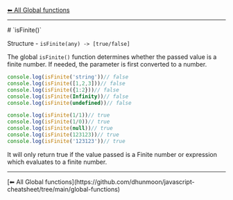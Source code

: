 [⬅ All Global functions](https://github.com/dhunmoon/javascript-cheatsheet/tree/main/global-functions)
<hr>
# `isFinite()`

Structure - `isFinite(any) -> [true/false]`

The global `isFinite()` function determines whether the passed value is a finite number. If needed, the parameter is first converted to a number.

```javascript
console.log(isFinite('string'))// false
console.log(isFinite([1,2,3]))// false
console.log(isFinite({1:2}))// false
console.log(isFinite(Infinity))// false
console.log(isFinite(undefined))// false

console.log(isFinite(1/1))// true
console.log(isFinite(1/0))// true
console.log(isFinite(null))// true
console.log(isFinite(123123))// true
console.log(isFinite('123123'))// true
```

It will only return true if the value passed is a Finite number or expression which evaluates to a finite number.

<hr>
[⬅ All Global functions](https://github.com/dhunmoon/javascript-cheatsheet/tree/main/global-functions)